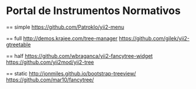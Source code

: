 Portal de Instrumentos Normativos
============================

== simple
https://github.com/Patroklo/yii2-menu


== full
http://demos.krajee.com/tree-manager
https://github.com/gilek/yii2-gtreetable


== half
https://github.com/wbraganca/yii2-fancytree-widget
https://github.com/yii2mod/yii2-tree


== static
http://jonmiles.github.io/bootstrap-treeview/
https://github.com/mar10/fancytree/